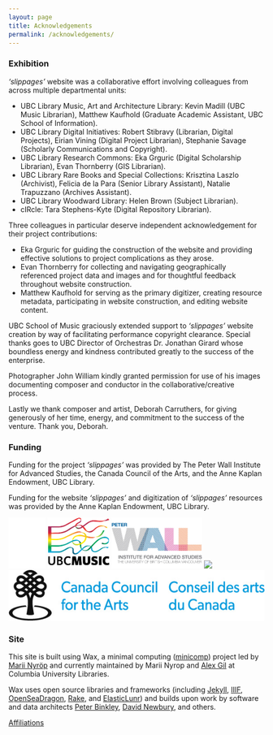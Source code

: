 ```yaml
---
layout: page
title: Acknowledgements
permalink: /acknowledgements/
---
```


### Exhibition

*‘slippages’*  website was a collaborative effort involving colleagues from across multiple departmental units:
* UBC Library Music, Art and Architecture Library: Kevin Madill (UBC Music Librarian), Matthew Kaufhold (Graduate Academic Assistant, UBC School of Information).
*	UBC Library Digital Initiatives: Robert Stibravy (Librarian, Digital Projects), Eirian Vining (Digital Project Librarian), Stephanie Savage (Scholarly Communications and Copyright).
*	UBC Library Research Commons: Eka Grguric (Digital Scholarship Librarian), Evan Thornberry (GIS Librarian).
*	UBC Library Rare Books and Special Collections: Krisztina Laszlo (Archivist), Felicia de la Para (Senior Library Assistant), Natalie Trapuzzano (Archives Assistant).
*	UBC Library Woodward Library: Helen Brown (Subject Librarian).
*	cIRcle: Tara Stephens-Kyte (Digital Repository Librarian).

Three colleagues in particular deserve independent acknowledgement for their project contributions:
*	Eka Grguric for guiding the construction of the website and providing effective solutions to project complications as they arose.
* Evan Thornberry for collecting and navigating geographically referenced project data and images and for thoughtful feedback throughout website construction.
*	Matthew Kaufhold for serving as the primary digitizer, creating resource metadata, participating in website construction, and editing website content.

UBC School of Music graciously extended support to *‘slippages’*  website creation by way of facilitating performance copyright clearance. Special thanks goes to UBC Director of Orchestras Dr. Jonathan Girard whose boundless energy and kindness contributed greatly to the success of the enterprise.

Photographer John William kindly granted permission for use of his images documenting composer and conductor in the collaborative/creative process.

Lastly we thank composer and artist, Deborah Carruthers, for giving generously of her time, energy, and commitment to the success of the venture. Thank you, Deborah.

### Funding

Funding for the project *‘slippages’*  was provided by The Peter Wall Institute for Advanced Studies, the Canada Council of the Arts, and the Anne Kaplan Endowment, UBC Library.

Funding for the website *‘slippages’*  and digitization of *‘slippages’*  resources was provided by the Anne Kaplan Endowment, UBC Library.

<img src="../img/logos/ubc-logo.png" width="auto" height="100" />
<img src="../img/logos/som-logo.png" width="auto" height="100" />
<img src="../img/logos/peter-wall-logo.jpg" width="auto" height="100" />
<img src="../img/logos/ubc-library.png" width="auto" height="100" />
<img src="../img/logos/cca-logo.jpg" width="auto" height="100" />

### Site

This site is built using Wax, a minimal computing ([minicomp](https://github.com/minicomp)) project led by [Marii Nyröp](http://marii.info/) and currently maintained by Marii Nyrop and [Alex Gil](https://github.com/elotroalex) at Columbia University Libraries.

Wax uses open source libraries and frameworks (including [Jekyll](https://jekyllrb.com/), [IIIF](https://iiif.io/), [OpenSeaDragon](https://openseadragon.github.io/), [Rake](https://ruby.github.io/rake/), and [ElasticLunr](http://elasticlunr.com/)) and builds upon work by software and data architects [Peter Binkley](https://github.com/pbinkley), [David Newbury](https://github.com/workergnome), and others.


[Affiliations](https://egrguric.github.io/slippages/affiliations)

